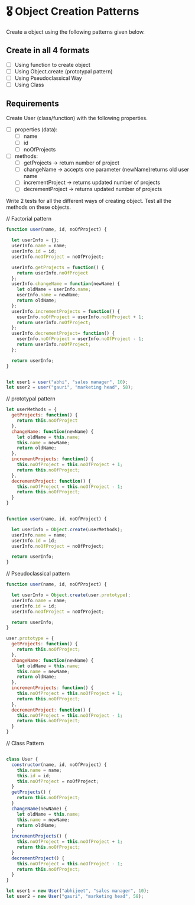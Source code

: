 # 🎖 Object Creation Patterns

Create a object using the following patterns given below.

## Create in all 4 formats

- [ ] Using function to create object
- [ ] Using Object.create (prototypal pattern)
- [ ] Using Pseudoclassical Way
- [ ] Using Class

## Requirements

Create User (class/function) with the following properties.

- [ ] properties (data):
  - [ ] name
  - [ ] id
  - [ ] noOfProjects
- [ ] methods:
  - [ ] getProjects -> return number of project
  - [ ] changeName -> accepts one parameter (newName)returns old user name
  - [ ] incrementProject -> returns updated number of projects
  - [ ] decrementProject -> returns updated number of projects

Write 2 tests for all the different ways of creating object. Test all the methods on these objects.




// Factorial pattern

```js
function user(name, id, noOfProject) {

  let userInfo = {};
  userInfo.name = name;
  userInfo.id = id;
  userInfo.noOfProject = noOfProject;

  userInfo.getProjects = function() {
    return userInfo.noOfProject
  };
  userInfo.changeName = function(newName) {
    let oldName = userInfo.name;
    userInfo.name = newName;
    return oldName;
  };
  userInfo.incrementProjects = function() {
    userInfo.noOfProject = userInfo.noOfProject + 1;
    return userInfo.noOfProject;
  };
  userInfo.decrementProject= function() {
    userInfo.noOfProject = userInfo.noOfProject - 1;
    return userInfo.noOfProject;
  };

  return userInfo;
}


let user1 = user("abhi", "sales manager", 10);
let user2 = user("gauri", "marketing head", 58);
```

// prototypal pattern

```js
let userMethods = {
  getProjects: function() {
    return this.noOfProject
  },
  changeName: function(newName) {
    let oldName = this.name;
    this.name = newName;
    return oldName;
  },
  incrementProjects: function() {
    this.noOfProject = this.noOfProject + 1;
    return this.noOfProject;
  },
  decrementProject: function() {
    this.noOfProject = this.noOfProject - 1;
    return this.noOfProject;
  }
}


function user(name, id, noOfProject) {

  let userInfo = Object.create(userMethods);
  userInfo.name = name;
  userInfo.id = id;
  userInfo.noOfProject = noOfProject;

  return userInfo;
}
```


// Pseudoclassical pattern

```js
function user(name, id, noOfProject) {

  let userInfo = Object.create(user.prototype);
  userInfo.name = name;
  userInfo.id = id;
  userInfo.noOfProject = noOfProject;

  return userInfo;
}

user.prototype = {
  getProjects: function() {
    return this.noOfProject;
  },
  changeName: function(newName) {
    let oldName = this.name;
    this.name = newName;
    return oldName;
  },
  incrementProjects: function() {
    this.noOfProject = this.noOfProject + 1;
    return this.noOfProject;
  },
  decrementProject: function() {
    this.noOfProject = this.noOfProject - 1;
    return this.noOfProject;
  }
}

```

// Class Pattern

```js

class User {
  constructor(name, id, noOfProject) {
    this.name = name;
    this.id = id;
    this.noOfProject = noOfProject;
  }
  getProjects() {
    return this.noOfProject;
  }
  changeName(newName) {
    let oldName = this.name;
    this.name = newName;
    return oldName;
  }
  incrementProjects() {
    this.noOfProject = this.noOfProject + 1;
    return this.noOfProject;
  }
  decrementProject() {
    this.noOfProject = this.noOfProject - 1;
    return this.noOfProject;
  }
}

let user1 = new User("abhijeet", "sales manager", 10);
let user2 = new User("gauri", "marketing head", 58);
```







